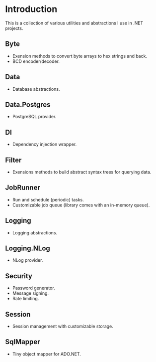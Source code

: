# Introduction

This is a collection of various utilities and abstractions I use in .NET projects.

## Byte

* Exension methods to convert byte arrays to hex strings and back. 
* BCD encoder/decoder.

## Data
* Database abstractions.

## Data.Postgres
* PostgreSQL provider.

## DI
* Dependency injection wrapper.

## Filter
* Exensions methods to build abstract syntax trees for querying data.

## JobRunner
* Run and schedule (periodic) tasks.
* Customizable job queue (library comes with an in-memory queue).

## Logging
* Logging abstractions.

## Logging.NLog
* NLog provider.

## Security
* Password generator.
* Message signing.
* Rate limiting.

## Session
* Session management with customizable storage.

## SqlMapper
* Tiny object mapper for ADO.NET.
